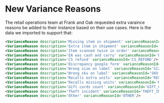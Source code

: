 # New Variance Reasons

The retail operations team at Frank and Oak requested extra varaince reasons be added to their instance based on their use cases. Here is the data we imported to support that:

```xml
<VarianceReason description='Missing item in shipment' varianceReasonId='MIS_ITEM_SHIP'/>
<VarianceReason description='Extra item in shipment' varianceReasonId='EX_ITEM_SHIP'/>
<VarianceReason description='Item scanned twice in order' varianceReasonId='ITEM_DUAL_SCAN'/>
<VarianceReason description='EA was cash and carry' varianceReasonId='EA_CASH_CARRY'/>
<VarianceReason description='CS refund' varianceReasonId='CS_REFUND'/>
<VarianceReason description='Discrepancy google form' varianceReasonId='DIS_GOOGLE_FORM'/>
<VarianceReason description='Wrong size on label' varianceReasonId='SIZE_ERROR_LABEL'/>
<VarianceReason description='Wrong sku on label' varianceReasonId='SKU_ERROR_LABEL'/>
<VarianceReason description='Recalls extra units' varianceReasonId='RECALL_EX_UNIT'/>
<VarianceReason description='Recalls missing units' varianceReasonId='RECALL_MIS_UNIT'/>
<VarianceReason description='Gift cards count' varianceReasonId='GIFT_CARD_COUNT'/>
<VarianceReason description='Theft incident' varianceReasonId='THEFT_INCIDENT'/>
<VarianceReason description='Other' varianceReasonId='OTHER'/>
```